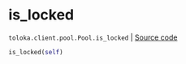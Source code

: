 # is_locked
`toloka.client.pool.Pool.is_locked` | [Source code](https://github.com/Toloka/toloka-kit/blob/v1.2.3/src/client/pool/__init__.py#L257)

```python
is_locked(self)
```

